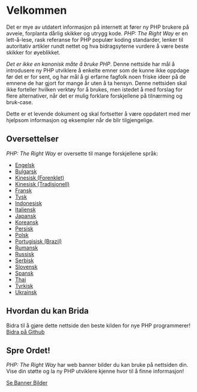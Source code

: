 # Velkommen

Det er mye av utdatert informasjon på internett at fører ny PHP brukere på avveie,
forplanta dårlig skikker og utrygg kode. _PHP: The Right Way_ er en lett-å-lese, rask
referanse for PHP populær koding standarder, lenker til autoritativ artikler rundt nettet
og hva bidragsyterne vurdere å være beste skikker for øyeblikket.

_Det er ikke en kanonisk måte å bruke PHP_. Denne nettside har mål å introdusere ny PHP
utviklere å enkelte emner som de kunne ikke oppdage før det er for sent, og har mål å
gi erfarne fagfolk noen friske ideer på de emnene de har gjort for mange år uten å ta hensyn. Denne nettsiden skal ikke forteller hvilken verktøy for å brukes, men istedet å med forslag for flere alternativer, når det er mulig forklare forskjellene på tilnærming og bruk-case.

Dette er et levende dokument og skal fortsetter å være oppdatert med mer hjelpsom
informasjon og eksempler når de blir tilgjengelige.

## Oversettelser

_PHP: The Right Way_ er oversette til mange forskjellene språk:

* [Engelsk](http://www.phptherightway.com)
* [Bulgarsk](http://bg.phptherightway.com/)
* [Kinesisk (Forenklet)](http://laravel-china.github.io/php-the-right-way/)
* [Kinesisk (Tradisjonell)](http://laravel-taiwan.github.io/php-the-right-way)
* [Fransk](http://eilgin.github.io/php-the-right-way/)
* [Tysk](http://rwetzlmayr.github.io/php-the-right-way/)
* [Indonesisk](http://id.phptherightway.com/)
* [Italiensk](http://it.phptherightway.com/)
* [Japansk](http://ja.phptherightway.com)
* [Koreansk](http://modernpug.github.io/php-the-right-way/)
* [Persisk](http://novid.github.io/php-the-right-way/)
* [Polsk](http://pl.phptherightway.com/)
* [Portugisisk (Brazil)](http://br.phptherightway.com/)
* [Rumansk](https://bgui.github.io/php-the-right-way/)
* [Russisk](http://getjump.github.io/ru-php-the-right-way)
* [Serbisk](http://phpsrbija.github.io/php-the-right-way/)
* [Slovensk](http://sl.phptherightway.com)
* [Spansk](http://phpdevenezuela.github.io/php-the-right-way/)
* [Thai](https://apzentral.github.io/php-the-right-way/)
* [Tyrkisk](http://hkulekci.github.io/php-the-right-way/)
* [Ukrainsk](http://iflista.github.com/php-the-right-way/)

## Hvordan du kan Brida

Bidra til å gjøre dette nettside den beste kilden for nye PHP programmerer! [Bidra på Github][1]

## Spre Ordet!

_PHP: The Right Way_ har web banner bilder du kan bruke på nettsiden din. Vise din støtte og la ny PHP utviklere kjenne hvor til å finne informasjon!

[Se Banner Bilder][2]

[1]: https://github.com/codeguy/php-the-right-way/tree/gh-pages
[2]: /banners.html
